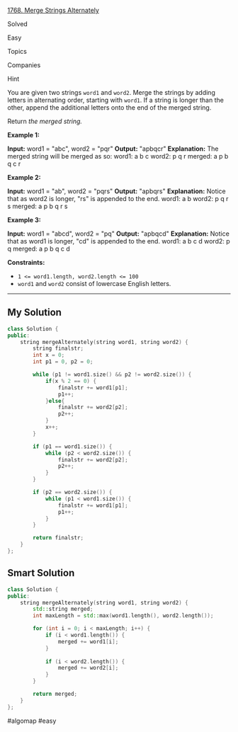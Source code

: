

[1768. Merge Strings Alternately](https://leetcode.com/problems/merge-strings-alternately/)

Solved

Easy

Topics

Companies

Hint

You are given two strings `word1` and `word2`. Merge the strings by adding letters in alternating order, starting with `word1`. If a string is longer than the other, append the additional letters onto the end of the merged string.

Return _the merged string._

**Example 1:**

**Input:** word1 = "abc", word2 = "pqr"
**Output:** "apbqcr"
**Explanation:** The merged string will be merged as so:
word1:  a   b   c
word2:    p   q   r
merged: a p b q c r

**Example 2:**

**Input:** word1 = "ab", word2 = "pqrs"
**Output:** "apbqrs"
**Explanation:** Notice that as word2 is longer, "rs" is appended to the end.
word1:  a   b 
word2:    p   q   r   s
merged: a p b q   r   s

**Example 3:**

**Input:** word1 = "abcd", word2 = "pq"
**Output:** "apbqcd"
**Explanation:** Notice that as word1 is longer, "cd" is appended to the end.
word1:  a   b   c   d
word2:    p   q 
merged: a p b q c   d

**Constraints:**

- `1 <= word1.length, word2.length <= 100`
- `word1` and `word2` consist of lowercase English letters.


---
## My Solution

```cpp
class Solution {
public:
    string mergeAlternately(string word1, string word2) {
        string finalstr;
        int x = 0;
        int p1 = 0, p2 = 0;

        while (p1 != word1.size() && p2 != word2.size()) {
            if(x % 2 == 0) {
                finalstr += word1[p1];
                p1++;
            }else{
                finalstr += word2[p2];
                p2++;
            }
            x++;
        }

        if (p1 == word1.size()) {
            while (p2 < word2.size()) {
                finalstr += word2[p2];
                p2++;
            }
        }

        if (p2 == word2.size()) {
            while (p1 < word1.size()) {
                finalstr += word1[p1];
                p1++;
            }
        }

        return finalstr;
    }
};

```

## Smart Solution

```cpp
class Solution {
public:
    string mergeAlternately(string word1, string word2) {
        std::string merged;
        int maxLength = std::max(word1.length(), word2.length());

        for (int i = 0; i < maxLength; i++) {
            if (i < word1.length()) {
                merged += word1[i];
            }
            
            if (i < word2.length()) {
                merged += word2[i];
            }
        }

        return merged;        
    }
};

```

#algomap
#easy 